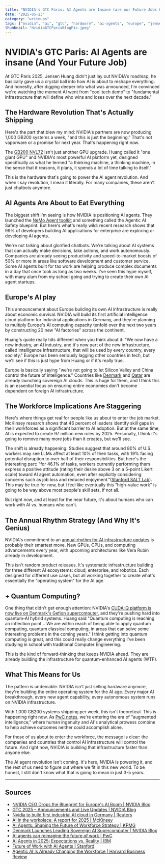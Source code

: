 ```yaml
---
title: "NVIDIA's GTC Paris: AI Agents are Insane (are our Future Jobs Cooked?)"
date: "2025-06-23"
category: "writeups"
tags: ["nvidia", "ai", "gtc", "hardware", "ai-agents", "europe", "jensen-huang", "workforce", "automation"]
thumbnail: "NvidiaGTCParisBlogPic.jpeg"
---
```


# NVIDIA's GTC Paris: AI Agents are insane (And Your Future Job)

At GTC Paris 2025, Jensen Huang didn't just lay out NVIDIA's roadmap, he basically gave us a crystal ball into how AI is about to reshape everything. And honestly, after digging deeper into what was announced, I'm convinced we're watching the moment AI went from "cool tech demo" to "fundamental infrastructure that will define who wins and loses over the next decade."

## The Hardware Revolution That's Actually Shipping

Here's the part that blew my mind: NVIDIA's partners are now producing 1,000 GB200 systems a week, "and this is just the beginning." That's not vaporware or a promise for next year. That's happening right now.

The [GB200 NVL72](https://blogs.nvidia.com/blog/gtc-paris-2025/) isn't just another GPU upgrade. Huang called it "one giant GPU" and NVIDIA's most powerful AI platform yet, designed specifically as what he termed "a thinking machine, a thinking machine, in the sense that it reasons, it plans, it spends a lot of time talking to itself."

This is the hardware that's going to power the AI agent revolution. And when I say revolution, I mean it literally. For many companies, these aren't just chatbots anymore.

## AI Agents Are About to Eat Everything

The biggest shift I'm seeing is how NVIDIA is positioning AI agents. They launched the [NeMo Agent toolkit](https://blogs.nvidia.com/blog/gtc-paris-2025/) and something called the Agentic AI Safety blueprint. But here's what's really wild: recent research shows that 99% of developers building AI applications for enterprise are exploring or developing AI agents.

We're not talking about glorified chatbots. We're talking about AI systems that can actually make decisions, take actions, and work autonomously. Companies are already seeing productivity and speed-to-market boosts of 50% or more in areas like software development and customer service. Some AI agents built for tax work are helping produce complex documents in a day that once took as long as two weeks. I've seen this hype myself, with many alum from my school going and trying to create their own AI agent startups.

## Europe's AI play

This announcement about Europe building its own AI infrastructure is really about economic survival. NVIDIA will build its first artificial intelligence cloud platform for industrial applications in Germany, and they're planning to multiply Europe's AI computing capacity tenfold over the next two years by constructing 20 new "AI factories" across the continent.

Huang's quote really hits different when you think about it: "We now have a new industry, an AI industry, and it's now part of the new infrastructure, called intelligence infrastructure, that will be used by every country, every society." Europe has been seriously lagging other countries in tech, but we'll see if this is just hype from Huang or if it's really true.

Europe is basically saying "we're not going to let Silicon Valley and China control the future of intelligence." Countries like [Denmark](https://blogs.nvidia.com/blog/denmark-sovereign-ai-supercomputer/) and [Qatar](https://www.thefastmode.com/technology-solutions/43006-ooredoo-launches-ai-cloud-services-in-qatar-with-nvidia-gpu-power) are already launching sovereign AI clouds. This is huge for them, and I think this is an essential focus on ensuring entire economies don't become dependent on foreign AI infrastructure.

## The Workforce Implications Are Staggering

Here's where things get real for people like us about to enter the job market. McKinsey research shows that 46 percent of leaders identify skill gaps in their workforces as a significant barrier to AI adoption. But at the same time, AI is expected to create 97 million new roles by 2025. Personally, I think it's going to remove many more jobs than it creates, but we'll see.

The shift is already happening. Studies suggest that around 80% of U.S. workers may see LLMs affect at least 10% of their tasks, with 19% facing potential disruption to over half of their responsibilities. But here's the interesting part: "for 46.1% of tasks, workers currently performing them express a positive attitude (rating their desire above 3 on a 5-point Likert scale) toward AI agent automation, even after explicitly considering concerns such as job loss and reduced enjoyment."([Stanford SALT Lab](https://futureofwork.saltlab.stanford.edu/)). This may be true for now, but I feel like eventually this "high-value work" is going to be way above most people's skill sets, if not all.

But right now, and at least for the near future, it's about humans who can work with AI vs. humans who can't.

## The Annual Rhythm Strategy (And Why It's Genius)

NVIDIA's commitment to an [annual rhythm for AI infrastructure updates](https://blogs.nvidia.com/blog/gtc-paris-2025/) is probably their smartest move. New GPUs, CPUs, and computing advancements every year, with upcoming architectures like Vera Rubin already in development.

This isn't random product releases. It's systematic infrastructure building for three different AI ecosystems: cloud, enterprise, and robotics. Each designed for different use cases, but all working together to create what's essentially the "operating system" for the AI age.

## + Quantum Computing?

One thing that didn't get enough attention: NVIDIA's [CUDA-Q platform is now live on Denmark's Gefion supercomputer](https://blogs.nvidia.com/blog/denmark-sovereign-ai-supercomputer/), and they're pushing hard into quantum-AI hybrid systems. Huang said "Quantum computing is reaching an inflection point... We are within reach of being able to apply quantum computing, quantum classical computing, in areas that can solve some interesting problems in the coming years." I think getting into quantum computing is great, and this could really change everything I've been studying in school with traditional Computer Engineering.

This is the kind of forward-thinking that keeps NVIDIA ahead. They are already building the infrastructure for quantum-enhanced AI agents (WTF).

## What This Means for Us

The pattern is undeniable. NVIDIA isn't just selling hardware anymore, they're building the entire operating system for the AI age. Every major AI breakthrough, every new agent capability, every autonomous system runs on NVIDIA infrastructure.

With 1,000 GB200 systems shipping per week, this isn't theoretical. This is happening right now. As [PwC notes](https://www.pwc.com/us/en/tech-effect/ai-analytics/ai-agents.html), we're entering the era of "augmented intelligence," where human ingenuity and AI's analytical prowess combine to help achieve outcomes neither could accomplish alone.

For those of us about to enter the workforce, the message is clear: the companies and countries that control AI infrastructure will control the future. And right now, NVIDIA is building that infrastructure faster than anyone else.

The AI agent revolution isn't coming. It's here, NVIDIA is powering it, and the rest of us need to figure out where we fit in this new world. To be honest, I still don't know what that is going to mean in just 3-5 years.

---

## Sources

- [NVIDIA CEO Drops the Blueprint for Europe's AI Boom | NVIDIA Blog](https://blogs.nvidia.com/blog/gtc-paris-2025/)
- [GTC 2025 – Announcements and Live Updates | NVIDIA Blog](https://blogs.nvidia.com/blog/nvidia-keynote-at-gtc-2025-ai-news-live-updates/)
- [Nvidia to build first industrial AI cloud in Germany | Reuters](https://www.reuters.com/business/nvidia-ceo-says-quantum-computing-is-an-inflection-point-2025-06-11/)
- [AI in the workplace: A report for 2025 | McKinsey](https://www.mckinsey.com/capabilities/mckinsey-digital/our-insights/superagency-in-the-workplace-empowering-people-to-unlock-ais-full-potential-at-work)
- [AI Agents: Shaping the Future of Workforce Strategy | KPMG](https://kpmg.com/us/en/articles/2025/ai-agents-shaping-talent-strategy.html)
- [Denmark Launches Leading Sovereign AI Supercomputer | NVIDIA Blog](https://blogs.nvidia.com/blog/denmark-sovereign-ai-supercomputer/)
- [AI agents can reimagine the future of work | PwC](https://www.pwc.com/us/en/tech-effect/ai-analytics/ai-agents.html)
- [AI Agents in 2025: Expectations vs. Reality | IBM](https://www.ibm.com/think/insights/ai-agents-2025-expectations-vs-reality)
- [Future of Work with AI Agents | Stanford](https://futureofwork.saltlab.stanford.edu/)
- [Agentic AI Is Already Changing the Workforce | Harvard Business Review](https://hbr.org/2025/05/agentic-ai-is-already-changing-the-workforce)